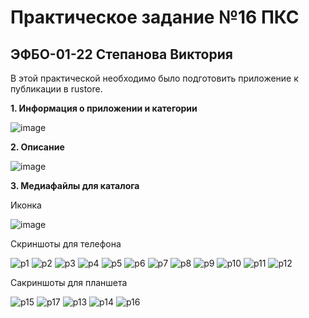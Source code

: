 # Практическое задание №16 ПКС
## ЭФБО-01-22 Степанова Виктория

В этой практической необходимо было подготовить приложение к публикации в rustore.

**1. Информация о приложении и категории**

![image](https://github.com/user-attachments/assets/039ceb12-097e-4f01-9a68-a3ef78a42f4e)

**2. Описание**

![image](https://github.com/user-attachments/assets/9ac4ee75-d26c-412e-89e0-6a6db4075a30)

**3. Медиафайлы для каталога**

Иконка

![image](https://github.com/user-attachments/assets/0aa4e247-802e-4052-b426-3521ef39f000)

Скриншоты для телефона

![p1](https://github.com/user-attachments/assets/e5d830ad-1452-4a45-a2fe-904cda421ec7)
![p2](https://github.com/user-attachments/assets/4905d872-4a1c-4e70-aafc-8d7776a20547)
![p3](https://github.com/user-attachments/assets/f89fc5d0-b076-4579-bb41-4193c8919c80)
![p4](https://github.com/user-attachments/assets/68751444-d8ba-4f8b-93bd-edaff66a9bc5)
![p5](https://github.com/user-attachments/assets/75f64591-bdef-4269-8dc0-b53b9a2d7486)
![p6](https://github.com/user-attachments/assets/f884e458-b3f5-467e-8fa3-87cc6def682c)
![p7](https://github.com/user-attachments/assets/8af7870d-a2e2-41f6-aa5e-63727c3b765d)
![p8](https://github.com/user-attachments/assets/62480f40-8b34-4b15-8332-408b5fa31c77)
![p9](https://github.com/user-attachments/assets/a0b7677a-f5c9-49a2-a202-d0051824f7e7)
![p10](https://github.com/user-attachments/assets/e46789ee-aea0-4afc-8295-837bd5ad9a3a)
![p11](https://github.com/user-attachments/assets/5c39e272-68f7-45db-8c07-4105dcd9967a)
![p12](https://github.com/user-attachments/assets/53aa9491-405b-4b49-af45-ca554cb70310)

Сакриншоты для планшета

![p15](https://github.com/user-attachments/assets/3e580296-f878-4a78-9bfd-0deca5e2d581)
![p17](https://github.com/user-attachments/assets/4f0b6b53-fa70-46d4-8854-7bbcd7a360cb)
![p13](https://github.com/user-attachments/assets/b1d63284-74c6-4d40-b07e-37ec2b07a195)
![p14](https://github.com/user-attachments/assets/a1dc9077-fe13-45ee-83c0-c6869a76e765)
![p16](https://github.com/user-attachments/assets/45d85d77-0094-4aa1-a60e-9e43255f3a1a)
